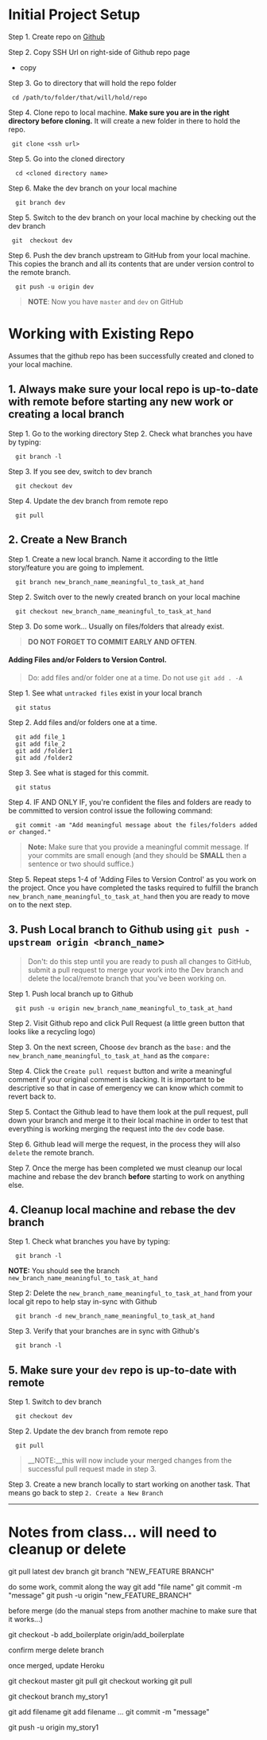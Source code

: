 # Initial Project Setup
  Step 1. Create repo on [Github](https://github.com)

  Step 2. Copy SSH Url on right-side of Github repo page
   * copy <ssh url>

  Step 3. Go to directory that will hold the repo folder
   ```
    cd /path/to/folder/that/will/hold/repo
   ```

  Step 4. Clone repo to local machine. __Make sure you are in the right directory before cloning.__ It will create a new folder in there to hold the repo.
   ```
    git clone <ssh url>
   ```
  
  Step 5. Go into the cloned directory
  ```
    cd <cloned directory name>
  ```
  
  Step 6. Make the dev branch on your local machine
  ```
    git branch dev
  ```

  Step 5. Switch to the dev branch on your local machine by checking out the dev branch
  ```
   git  checkout dev
  ```

  Step 6. Push the dev branch upstream to GitHub from your local machine. This copies the branch and all its contents that are under version control to the remote branch.
  ```
    git push -u origin dev
  ```
  > __NOTE__: Now you have `master` and `dev` on GitHub



# Working with Existing Repo
  Assumes that the github repo has been successfully created and cloned to your local machine.

## 1. Always make sure your local repo is up-to-date with remote before starting any new work or creating a local branch
  Step 1. Go to the working directory
  Step 2. Check what branches you have by typing:
  ```
    git branch -l
  ```

  Step 3. If you see dev, switch to dev branch
  ```
    git checkout dev
  ```

  Step 4. Update the dev branch from remote repo
  ```
    git pull
  ```

## 2. Create a New Branch
  Step 1. Create a new local branch. Name it according to the little story/feature you are going to implement.
  ```
    git branch new_branch_name_meaningful_to_task_at_hand
  ```

  Step 2. Switch over to the newly created branch on your local machine
  ```
    git checkout new_branch_name_meaningful_to_task_at_hand
  ```
  
  Step 3. Do some work... Usually on files/folders that already exist. 
  > __DO NOT FORGET TO COMMIT EARLY AND OFTEN__.



#### Adding Files and/or Folders to Version Control.
> Do: add files and/or folder one at a time. Do not use `git add . -A`

  Step 1. See what `untracked files` exist in your local branch
  ```
    git status
  ```

  Step 2. Add files and/or folders one at a time.
  ```
    git add file_1
    git add file_2
    git add /folder1
    git add /folder2
  ```

  Step 3. See what is staged for this commit.
  ```
    git status
  ```

  Step 4. IF AND ONLY IF, you're confident the files and folders are ready to be committed to version control issue the following command:
  ```
    git commit -am "Add meaningful message about the files/folders added or changed."
  ```

  >__Note:__ Make sure that you provide a meaningful commit message. If your commits are small enough (and they should be **SMALL** then a sentence or two should suffice.)

  Step 5. Repeat steps 1-4 of 'Adding Files to Version Control' as you work on the project. Once you have completed the tasks required to fulfill the branch `new_branch_name_meaningful_to_task_at_hand` then you are ready to move on to the next step.



## 3. Push Local branch to Github using `git push -upstream origin <branch_name`>
> Don't: do this step until you are ready to push all changes to GitHub, submit a pull request to merge your work into the Dev branch and delete the local/remote branch that you've been working on.

  Step 1. Push local branch up to Github
  ```
    git push -u origin new_branch_name_meaningful_to_task_at_hand
  ```

  Step 2. Visit Github repo and click Pull Request (a little green button that looks like a recycling logo)

  Step 3. On the next screen, Choose `dev` branch as the `base:` and the `new_branch_name_meaningful_to_task_at_hand` as the `compare:`

  Step 4. Click the `Create pull request` button and write a meaningful comment if your original comment is slacking. It is important to be descriptive so that in case of emergency we can know which commit to revert back to.

  Step 5. Contact the Github lead to have them look at the pull request, pull down your branch and merge it to their local machine in order to test that everything is working merging the request into the `dev` code base. 

  Step 6. Github lead will merge the request, in the process they will also `delete` the remote branch. 

  Step 7. Once the merge has been completed we must cleanup our local machine and rebase the dev branch __before__ starting to work on anything else.



## 4. Cleanup local machine and rebase the dev branch
  Step 1. Check what branches you have by typing:
  ```
    git branch -l
  ```
  __NOTE:__ You should see the branch `new_branch_name_meaningful_to_task_at_hand`

  Step 2: Delete the `new_branch_name_meaningful_to_task_at_hand` from your local git repo to help stay in-sync with Github
  ```
    git branch -d new_branch_name_meaningful_to_task_at_hand
  ```

  Step 3. Verify that your branches are in sync with Github's
  ```
    git branch -l
  ```


## 5. Make sure your `dev` repo is up-to-date with remote
  Step 1. Switch to dev branch
  ```
    git checkout dev
  ```

  Step 2. Update the dev branch from remote repo
  ```
    git pull
  ```
  > __NOTE:__this will now include your merged changes from the successful pull request made in step 3.

  Step 3. Create a new branch locally to start working on another task. That means go back to step `2. Create a New Branch`






<hr>

# Notes from class... will need to cleanup or delete

git pull latest dev branch
git branch "NEW_FEATURE BRANCH"

do some work, commit along the way
git add "file name"
git commit -m "message"
git push -u origin "new_FEATURE_BRANCH"


before merge (do the manual steps from another machine to make sure that it works...)

<!-- pull the pull request to local machine -->
git checkout -b add_boilerplate origin/add_boilerplate
  <!-- test locally, make sure everything is still working... run test suite -->
  <!-- then confirm merge online.  -->
confirm merge
delete branch

<!-- do another pull request from dev into master -->
once merged, update Heroku

<!-- starting up -->
git checkout master
git pull
git checkout working
git pull
  <!-- always branch off of working -->

git checkout branch my_story1
  <!-- do work -->
  git add filename
  git add filename
  ...
  git commit -m "message"

<!-- once you are satisfied its working on your local branch, push it up to GitHub with -u -->
git push -u origin my_story1 

<!-- go on github and click on pull request (make sure you select working NOT master) -->

